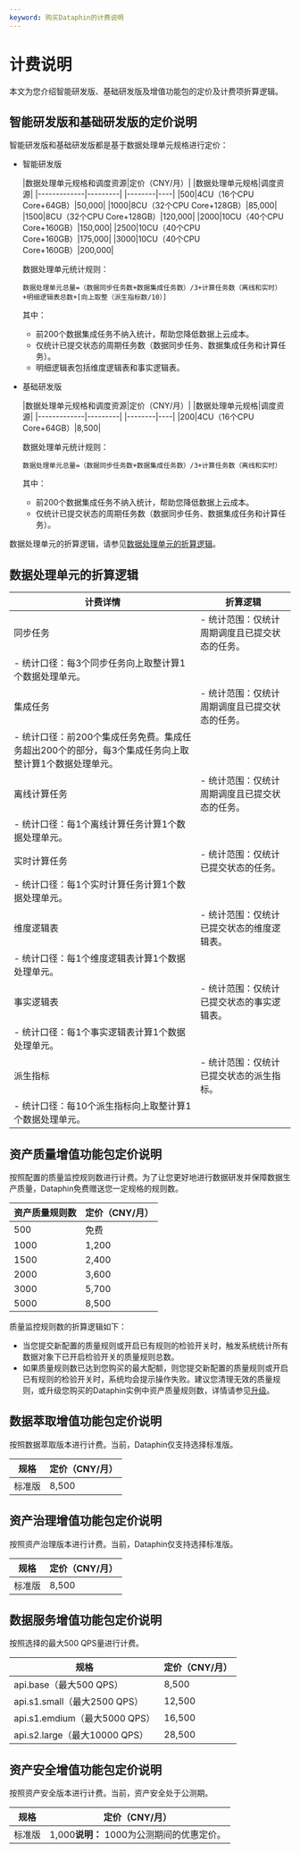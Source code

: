 ```yaml
---
keyword: 购买Dataphin的计费说明
---
```


# 计费说明

本文为您介绍智能研发版、基础研发版及增值功能包的定价及计费项折算逻辑。

## 智能研发版和基础研发版的定价说明

智能研发版和基础研发版都是基于数据处理单元规格进行定价：

-   智能研发版

    |数据处理单元规格和调度资源|定价（CNY/月）|
|数据处理单元规格|调度资源|
    |-------------|---------|
    |--------|----|
    |500|4CU（16个CPU Core+64GB）|50,000|
    |1000|8CU（32个CPU Core+128GB）|85,000|
    |1500|8CU（32个CPU Core+128GB）|120,000|
    |2000|10CU（40个CPU Core+160GB）|150,000|
    |2500|10CU（40个CPU Core+160GB）|175,000|
    |3000|10CU（40个CPU Core+160GB）|200,000|

    数据处理单元统计规则：

    ```
    数据处理单元总量=（数据同步任务数+数据集成任务数）/3+计算任务数（离线和实时）+明细逻辑表总数+[向上取整（派生指标数/10）]
    ```

    其中：

    -   前200个数据集成任务不纳入统计，帮助您降低数据上云成本。
    -   仅统计已提交状态的周期任务数（数据同步任务、数据集成任务和计算任务）。
    -   明细逻辑表包括维度逻辑表和事实逻辑表。
-   基础研发版

    |数据处理单元规格和调度资源|定价（CNY/月）|
|数据处理单元规格|调度资源|
    |-------------|---------|
    |--------|----|
    |200|4CU（16个CPU Core+64GB）|8,500|

    数据处理单元统计规则：

    ```
    数据处理单元总量=（数据同步任务数+数据集成任务数）/3+计算任务数（离线和实时）
    ```

    其中：

    -   前200个数据集成任务不纳入统计，帮助您降低数据上云成本。
    -   仅统计已提交状态的周期任务数（数据同步任务、数据集成任务和计算任务）。

数据处理单元的折算逻辑，请参见[数据处理单元的折算逻辑](#section_8v8_3p2_jso)。

## 数据处理单元的折算逻辑

|计费详情|折算逻辑|
|----|----|
|同步任务|-   统计范围：仅统计周期调度且已提交状态的任务。
-   统计口径：每3个同步任务向上取整计算1个数据处理单元。 |
|集成任务|-   统计范围：仅统计周期调度且已提交状态的任务。
-   统计口径：前200个集成任务免费。集成任务超出200个的部分，每3个集成任务向上取整计算1个数据处理单元。 |
|离线计算任务|-   统计范围：仅统计周期调度且已提交状态的任务。
-   统计口径：每1个离线计算任务计算1个数据处理单元。 |
|实时计算任务|-   统计范围：仅统计已提交状态的任务。
-   统计口径：每1个实时计算任务计算1个数据处理单元。 |
|维度逻辑表|-   统计范围：仅统计已提交状态的维度逻辑表。
-   统计口径：每1个维度逻辑表计算1个数据处理单元。 |
|事实逻辑表|-   统计范围：仅统计已提交状态的事实逻辑表。
-   统计口径：每1个事实逻辑表计算1个数据处理单元。 |
|派生指标|-   统计范围：仅统计已提交状态的派生指标。
-   统计口径：每10个派生指标向上取整计算1个数据处理单元。 |

## 资产质量增值功能包定价说明

按照配置的质量监控规则数进行计费。为了让您更好地进行数据研发并保障数据生产质量，Dataphin免费赠送您一定规格的规则数。

|资产质量规则数|定价（CNY/月）|
|-------|---------|
|500|免费|
|1000|1,200|
|1500|2,400|
|2000|3,600|
|3000|5,700|
|5000|8,500|

质量监控规则数的折算逻辑如下：

-   当您提交新配置的质量规则或开启已有规则的检验开关时，触发系统统计所有数据对象下已开启检验开关的质量规则总数。
-   如果质量规则数已达到您购买的最大配额，则您提交新配置的质量规则或开启已有规则的检验开关时，系统均会提示操作失败。建议您清理无效的质量规则，或升级您购买的Dataphin实例中资产质量规则数，详情请参见[升级](/cn.zh-CN/产品计费/升级.md)。

## 数据萃取增值功能包定价说明

按照数据萃取版本进行计费。当前，Dataphin仅支持选择标准版。

|规格|定价（CNY/月）|
|--|---------|
|标准版|8,500|

## 资产治理增值功能包定价说明

按照资产治理版本进行计费。当前，Dataphin仅支持选择标准版。

|规格|定价（CNY/月）|
|--|---------|
|标准版|8,500|

## 数据服务增值功能包定价说明

按照选择的最大500 QPS量进行计费。

|规格|定价（CNY/月）|
|--|---------|
|api.base（最大500 QPS）|8,500|
|api.s1.small（最大2500 QPS）|12,500|
|api.s1.emdium（最大5000 QPS）|16,500|
|api.s2.large（最大10000 QPS）|28,500|

## 资产安全增值功能包定价说明

按照资产安全版本进行计费。当前，资产安全处于公测期。

|规格|定价（CNY/月）|
|--|---------|
|标准版|1,000**说明：** 1000为公测期间的优惠定价。 |

